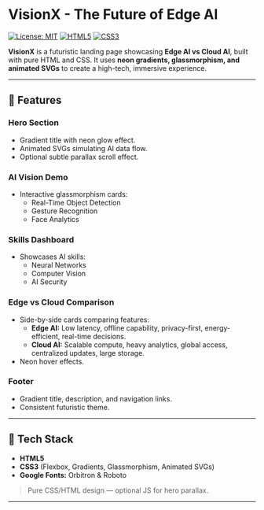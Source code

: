 # VisionX - The Future of Edge AI

[![License: MIT](https://img.shields.io/badge/License-MIT-blue.svg)](LICENSE) 
[![HTML5](https://img.shields.io/badge/HTML5-E34F26?logo=html5&logoColor=white)](https://developer.mozilla.org/en-US/docs/Web/HTML) 
[![CSS3](https://img.shields.io/badge/CSS3-1572B6?logo=css3&logoColor=white)](https://developer.mozilla.org/en-US/docs/Web/CSS)

**VisionX** is a futuristic landing page showcasing **Edge AI vs Cloud AI**, built with pure HTML and CSS. It uses **neon gradients, glassmorphism, and animated SVGs** to create a high-tech, immersive experience.

---

## 🚀 Features

### Hero Section
- Gradient title with neon glow effect.
- Animated SVGs simulating AI data flow.
- Optional subtle parallax scroll effect.

### AI Vision Demo
- Interactive glassmorphism cards:
  - Real-Time Object Detection
  - Gesture Recognition
  - Face Analytics

### Skills Dashboard
- Showcases AI skills:
  - Neural Networks
  - Computer Vision
  - AI Security

### Edge vs Cloud Comparison
- Side-by-side cards comparing features:
  - **Edge AI:** Low latency, offline capability, privacy-first, energy-efficient, real-time decisions.
  - **Cloud AI:** Scalable compute, heavy analytics, global access, centralized updates, large storage.
- Neon hover effects.

### Footer
- Gradient title, description, and navigation links.
- Consistent futuristic theme.

---

## 📂 Tech Stack

- **HTML5**  
- **CSS3** (Flexbox, Gradients, Glassmorphism, Animated SVGs)  
- **Google Fonts:** Orbitron & Roboto  

> Pure CSS/HTML design — optional JS for hero parallax.

---

